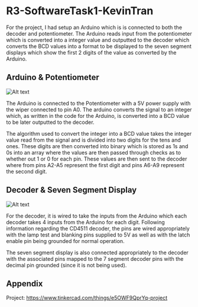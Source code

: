 # R3-SoftwareTask1-KevinTran

For the project, I had setup an Arduino which is is connected to both the decoder and potentiometer. 
The Arduino reads input from the potentiometer which is converted into a integer value and outputted
to the decoder which converts the BCD values into a format to be displayed to the seven segment 
displays which show the first 2 digits of the value as converted by the Arduino.

## Arduino & Potentiometer

![Alt text](https://i.gyazo.com/6b311f2052b39cec8508ddbc812f8a20.png)

The Arduino is connected to the Potentiometer with a 5V power supply with the wiper connected to pin
A0. The arduino converts the signal to an integer which, as written in the code for the Arduino, is
converted into a BCD value to be later outputted to the decoder.

The algorithm used to convert the integer into a BCD value takes the integer value read from the
signal and is divided into two digits for the tens and ones. These digits are then converted into
binary which is stored as 1s and 0s into an array where the values are then passed through checks as
to whether out 1 or 0 for each pin. These values are then sent to the decoder where from pins A2-A5
represent the first digit and pins A6-A9 represent the second digit.

## Decoder & Seven Segment Display

![Alt text](https://i.gyazo.com/48236cc841c6b16b5d02351cdaa3a774.png)

For the decoder, it is wired to take the inputs from the Arduino which each decoder takes 4 inputs
from the Arduino for each digit. Following information regarding the CD4511 decoder, the pins are
wired appropriately with the lamp test and blanking pins supplied to 5V as well as with the latch 
enable pin being grounded for normal operation.

The seven segment display is also connected appropriately to the decoder with the associated pins
mapped to the 7 segment decoder pins with the decimal pin grounded (since it is not being used).

## Appendix

Project: https://www.tinkercad.com/things/e5OWF9QprYq-project

